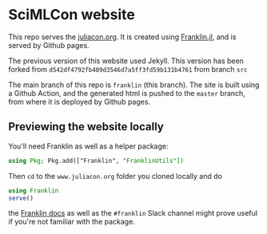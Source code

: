 # SciMLCon website

This repo serves the [juliacon.org]([https://juliacon.org). It is created using [Franklin.jl](https://github.com/tlienart/Franklin.jl), and is served by Github pages. 

The previous version of this website used Jekyll. This version has been forked from `d542df4792fb409d3546d7a5ff3fd59b131b4761` from branch `src`

The main branch of this repo is `franklin` (this branch). The site is built using a Github Action, and the generated html is pushed to the `master` branch, from where it is deployed by Github pages. 

## Previewing the website locally

You'll need Franklin as well as a helper package:

```julia
using Pkg; Pkg.add(["Franklin", "FranklinUtils"])
```

Then `cd` to the `www.juliacon.org` folder you cloned locally and do

```julia
using Franklin
serve()
```

the [Franklin docs](https://franklinjl.org) as well as the `#franklin` Slack channel might prove useful if you're not familiar with the package.
